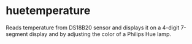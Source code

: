 # huetemperature
Reads temperature from DS18B20 sensor and displays it on a 4-digit 7-segment display and by adjusting the color of a Philips Hue lamp.
